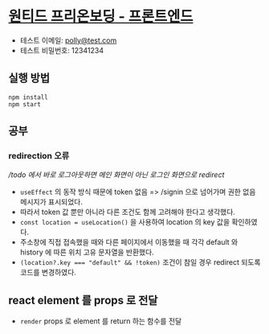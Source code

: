 # [원티드 프리온보딩 - 프론트엔드](https://github.com/walking-sunset/selection-task)

- 테스트 이메일: polly@test.com
- 테스트 비밀번호: 12341234

## 실행 방법

```shell
npm install
npm start
```

## 공부

### redirection 오류

_/todo 에서 바로 로그아웃하면 메인 화면이 아닌 로그인 화면으로 redirect_

- `useEffect` 의 동작 방식 때문에 token 없음 => /signin 으로 넘어가며 권한 없음 메시지가 표시되었다.
- 따라서 token 값 뿐만 아니라 다른 조건도 함께 고려해야 한다고 생각했다.
- `const location = useLocation()` 을 사용하여 location 의 key 값을 확인하였다.
- 주소창에 직접 접속했을 때와 다른 페이지에서 이동했을 때 각각 default 와 history 에 따른 위치 고유 문자열을 반환했다.
- `(location?.key === "default" && !token)` 조건이 참일 경우 redirect 되도록 코드를 변경하였다.

## react element 를 props 로 전달

- `render` props 로 element 를 return 하는 함수를 전달
